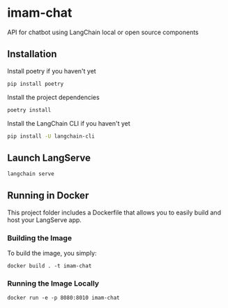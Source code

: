 # imam-chat

API for chatbot using LangChain local or open source components

## Installation
Install poetry if you haven't yet

```bash
pip install poetry
```

Install the project dependencies

```bash
poetry install
```

Install the LangChain CLI if you haven't yet

```bash
pip install -U langchain-cli
```

## Launch LangServe

```bash
langchain serve
```

## Running in Docker

This project folder includes a Dockerfile that allows you to easily build and host your LangServe app.

### Building the Image

To build the image, you simply:

```shell
docker build . -t imam-chat
```


### Running the Image Locally

```shell
docker run -e -p 8080:8010 imam-chat
```
